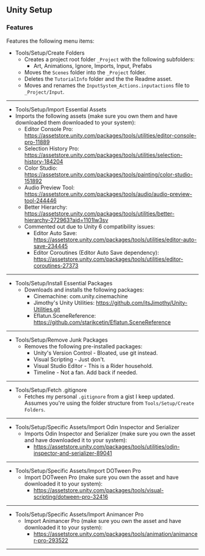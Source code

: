 ## Unity Setup

### Features
Features the following menu items:
- Tools/Setup/Create Folders
  - Creates a project root folder `_Project` with the following subfolders:
    - Art, Animations, Ignore, Imports, Input, Prefabs
  - Moves the `Scenes` folder into the `_Project` folder.
  - Deletes the `TutorialInfo` folder and the the Readme asset.
  - Moves and renames the `InputSystem_Actions.inputactions` file to `_Project/Input`.
---
- Tools/Setup/Import Essential Assets
- Imports the following assets (make sure you own them and have downloaded them downloaded to your system):
  - Editor Console Pro: https://assetstore.unity.com/packages/tools/utilities/editor-console-pro-11889
  - Selection History Pro: https://assetstore.unity.com/packages/tools/utilities/selection-history-184204
  - Color Studio: https://assetstore.unity.com/packages/tools/painting/color-studio-151892
  - Audio Preview Tool: https://assetstore.unity.com/packages/tools/audio/audio-preview-tool-244446
  - Better Hierarchy: https://assetstore.unity.com/packages/tools/utilities/better-hierarchy-272963?aid=1101lw3sv
  - Commented out due to Unity 6 compatibility issues:
    - Editor Auto Save: https://assetstore.unity.com/packages/tools/utilities/editor-auto-save-234445
    - Editor Coroutines (Editor Auto Save dependency): https://assetstore.unity.com/packages/tools/utilities/editor-coroutines-27373
---
- Tools/Setup/Install Essential Packages
  - Downloads and installs the following packages:
    - Cinemachine: com.unity.cinemachine
    - Jimothy's Unity Utilities: https://github.com/itsJimothy/Unity-Utilities.git
    - Eflatun.SceneReference: https://github.com/starikcetin/Eflatun.SceneReference
---
- Tools/Setup/Remove Junk Packages
  - Removes the following pre-installed packages:
    - Unity's Version Control - Bloated, use git instead.
    - Visual Scripting - Just don't.
    - Visual Studio Editor - This is a Rider household.
    - Timeline - Not a fan. Add back if needed.
---
- Tools/Setup/Fetch .gitignore
  - Fetches my personal `.gitignore` from a gist I keep updated. Assumes you're using the folder structure from `Tools/Setup/Create Folders`.
---
- Tools/Setup/Specific Assets/Import Odin Inspector and Serializer
  - Imports Odin Inspector and Serializer (make sure you own the asset and have downloaded it to your system):
    - https://assetstore.unity.com/packages/tools/utilities/odin-inspector-and-serializer-89041
---
- Tools/Setup/Specific Assets/Import DOTween Pro
  - Import DOTween Pro (make sure you own the asset and have downloaded it to your system):
    - https://assetstore.unity.com/packages/tools/visual-scripting/dotween-pro-32416
---
- Tools/Setup/Specific Assets/Import Animancer Pro
  - Import Animancer Pro (make sure you own the asset and have downloaded it to your system):
    - https://assetstore.unity.com/packages/tools/animation/animancer-pro-293522
---